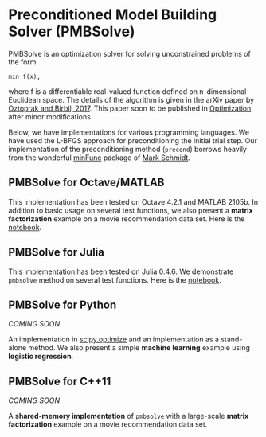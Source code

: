 # Preconditioned Model Building Solver (PMBSolve)

PMBSolve is an optimization solver for solving unconstrained problems of the form
```
min f(x),
```
where f is a differentiable real-valued function defined on n-dimensional Euclidean space.
The details of the algorithm is given in the arXiv paper by [Oztoprak and Birbil, 2017](https://arxiv.org/abs/1705.05158). This paper soon to be published in [Optimization](http://www.tandfonline.com/loi/gopt20) after minor modifications.

Below, we have implementations for various programming languages. We have used the L-BFGS approach for preconditioning the initial trial step. Our implementation of the preconditioning method (```precond```) borrows heavily from the wonderful [minFunc](http://www.cs.ubc.ca/~schmidtm/Software/minFunc.html) package of [Mark Schmidt](http://www.cs.ubc.ca/~schmidtm/).


## PMBSolve for Octave/MATLAB

This implementation has been tested on Octave 4.2.1 and MATLAB 2105b. In addition to basic usage on several test functions, we also present a **matrix factorization** example on a movie recommendation data set. Here is the [notebook](octave_matlab/PMBSolve_for_Octave_MATLAB.ipynb).

## PMBSolve for Julia

This implementation has been tested on Julia 0.4.6. We demonstrate ```pmbsolve``` method on several test functions. Here is the [notebook](julia/PMBSolve_for_Julia.ipynb).

## PMBSolve for Python

_COMING SOON_

An implementation in [scipy.optimize](https://docs.scipy.org/doc/scipy/reference/optimize.html) and an implementation as a stand-alone method. We also present a simple **machine learning** example using **logistic regression**.

## PMBSolve for C++11

_COMING SOON_

A **shared-memory implementation** of ```pmbsolve``` with a large-scale **matrix factorization** example on a movie recommendation data set.

